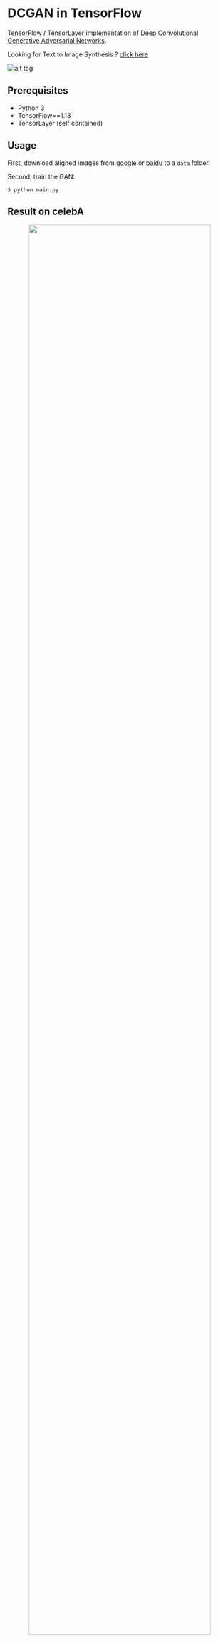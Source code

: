 # DCGAN in TensorFlow

TensorFlow / TensorLayer implementation of [Deep Convolutional Generative Adversarial Networks](http://arxiv.org/abs/1511.06434).

Looking for Text to Image Synthesis ? [click here](https://github.com/zsdonghao/text-to-image)

![alt tag](img/DCGAN.png)



## Prerequisites

- Python 3
- TensorFlow==1.13
- TensorLayer (self contained)


## Usage

First, download aligned images from [google](https://drive.google.com/open?id=0B7EVK8r0v71pWEZsZE9oNnFzTm8) or [baidu](https://pan.baidu.com/s/1eSNpdRG#list/path=%2F) to a `data` folder.

Second, train the GAN:

    $ python main.py

## Result on celebA


<a href="http://tensorlayer.readthedocs.io">
<div align="center">
	<img src="img/result.png" width="90%" height="90%"/>
</div>
</a>